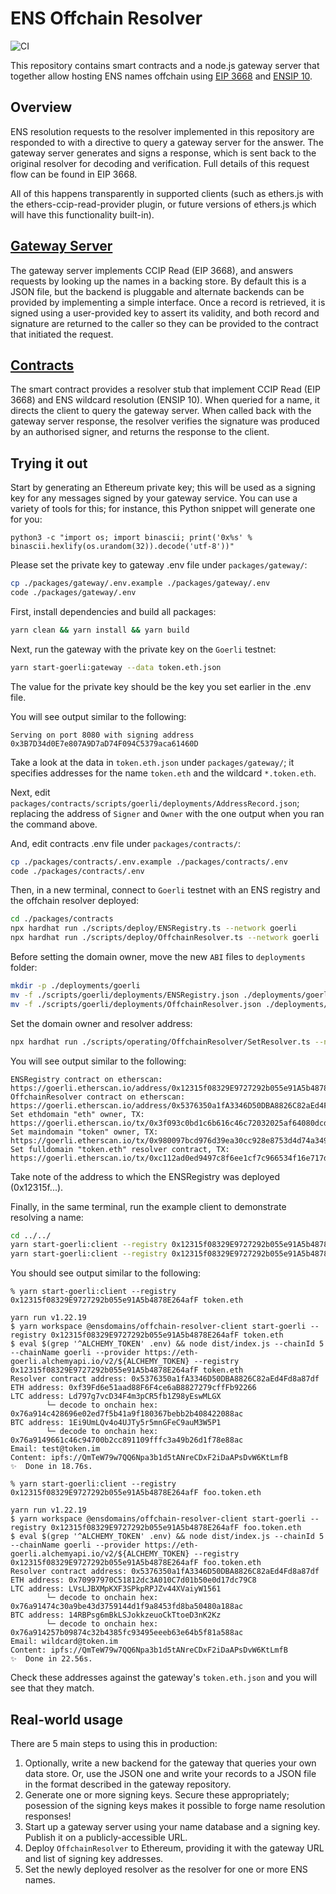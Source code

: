 # ENS Offchain Resolver

![CI](https://github.com/ensdomains/offchain-resolver/actions/workflows/main.yml/badge.svg)

This repository contains smart contracts and a node.js gateway server that together allow hosting ENS names offchain using [EIP 3668](https://eips.ethereum.org/EIPS/eip-3668) and [ENSIP 10](https://docs.ens.domains/ens-improvement-proposals/ensip-10-wildcard-resolution).

## Overview

ENS resolution requests to the resolver implemented in this repository are responded to with a directive to query a gateway server for the answer. The gateway server generates and signs a response, which is sent back to the original resolver for decoding and verification. Full details of this request flow can be found in EIP 3668.

All of this happens transparently in supported clients (such as ethers.js with the ethers-ccip-read-provider plugin, or future versions of ethers.js which will have this functionality built-in).

## [Gateway Server](packages/gateway)

The gateway server implements CCIP Read (EIP 3668), and answers requests by looking up the names in a backing store. By default this is a JSON file, but the backend is pluggable and alternate backends can be provided by implementing a simple interface. Once a record is retrieved, it is signed using a user-provided key to assert its validity, and both record and signature are returned to the caller so they can be provided to the contract that initiated the request.

## [Contracts](packages/contracts)

The smart contract provides a resolver stub that implement CCIP Read (EIP 3668) and ENS wildcard resolution (ENSIP 10). When queried for a name, it directs the client to query the gateway server. When called back with the gateway server response, the resolver verifies the signature was produced by an authorised signer, and returns the response to the client.

## Trying it out

Start by generating an Ethereum private key; this will be used as a signing key for any messages signed by your gateway service. You can use a variety of tools for this; for instance, this Python snippet will generate one for you:

```
python3 -c "import os; import binascii; print('0x%s' % binascii.hexlify(os.urandom(32)).decode('utf-8'))"
```

Please set the private key to gateway .env file under `packages/gateway/`:

```bash
cp ./packages/gateway/.env.example ./packages/gateway/.env
code ./packages/gateway/.env
```

First, install dependencies and build all packages:

```bash
yarn clean && yarn install && yarn build
```

Next, run the gateway with the private key on the `Goerli` testnet:

```bash
yarn start-goerli:gateway --data token.eth.json
```

The value for the private key should be the key you set earlier in the .env file.

You will see output similar to the following:

```
Serving on port 8080 with signing address 0x3B7D34d0E7e807A9D7aD74F094C5379aca61460D
```

Take a look at the data in `token.eth.json` under `packages/gateway/`; it specifies addresses for the name `token.eth` and the wildcard `*.token.eth`.

Next, edit `packages/contracts/scripts/goerli/deployments/AddressRecord.json`; replacing the address of `Signer` and `Owner` with the one output when you ran the command above.

And, edit contracts .env file under `packages/contracts/`:

```bash
cp ./packages/contracts/.env.example ./packages/contracts/.env
code ./packages/contracts/.env
```

Then, in a new terminal, connect to `Goerli` testnet with an ENS registry and the offchain resolver deployed:

```bash
cd ./packages/contracts
npx hardhat run ./scripts/deploy/ENSRegistry.ts --network goerli
npx hardhat run ./scripts/deploy/OffchainResolver.ts --network goerli
```

Before setting the domain owner, move the new `ABI` files to `deployments` folder:

```bash
mkdir -p ./deployments/goerli
mv -f ./scripts/goerli/deployments/ENSRegistry.json ./deployments/goerli/ENSRegistry.json
mv -f ./scripts/goerli/deployments/OffchainResolver.json ./deployments/goerli/OffchainResolver.json
```

Set the domain owner and resolver address:

```bash
npx hardhat run ./scripts/operating/OffchainResolver/SetResolver.ts --network goerli
```

You will see output similar to the following:

```
ENSRegistry contract on etherscan: https://goerli.etherscan.io/address/0x12315f08329E9727292b055e91A5b4878E264afF
OffchainResolver contract on etherscan: https://goerli.etherscan.io/address/0x5376350a1fA3346D50DBA8826C82aEd4Fd8a87df
Set ethdomain "eth" owner, TX: https://goerli.etherscan.io/tx/0x3f093c0bd1c6b616c46c72032025af64080dcd193c85e615446e84d9eacee52d
Set maindomain "token" owner, TX: https://goerli.etherscan.io/tx/0x980097bcd976d39ea30cc928e8753d4d74a349f7db5a04c16711096f02b94e9a
Set fulldomain "token.eth" resolver contract, TX: https://goerli.etherscan.io/tx/0xc112ad0ed9497c8f6ee1cf7c966534f16e717d351285cce218f624b97fc5d352
```

Take note of the address to which the ENSRegistry was deployed (0x12315f...).

Finally, in the same terminal, run the example client to demonstrate resolving a name:

```bash
cd ../../
yarn start-goerli:client --registry 0x12315f08329E9727292b055e91A5b4878E264afF token.eth
yarn start-goerli:client --registry 0x12315f08329E9727292b055e91A5b4878E264afF foo.token.eth
```

You should see output similar to the following:

```
% yarn start-goerli:client --registry 0x12315f08329E9727292b055e91A5b4878E264afF token.eth

yarn run v1.22.19
$ yarn workspace @ensdomains/offchain-resolver-client start-goerli --registry 0x12315f08329E9727292b055e91A5b4878E264afF token.eth
$ eval $(grep '^ALCHEMY_TOKEN' .env) && node dist/index.js --chainId 5 --chainName goerli --provider https://eth-goerli.alchemyapi.io/v2/${ALCHEMY_TOKEN} --registry 0x12315f08329E9727292b055e91A5b4878E264afF token.eth
Resolver contract address: 0x5376350a1fA3346D50DBA8826C82aEd4Fd8a87df
ETH address: 0xf39Fd6e51aad88F6F4ce6aB8827279cffFb92266
LTC address: Ld797g7vcD34F4m3pCR5fb1Z98yEswMLGX
        └─ decode to onchain hex: 0x76a914c428696e02ed7f5b41a9f180367bebb2b408422088ac
BTC address: 1Ei9UmLQv4o4UJTy5r5mnGFeC9auM3W5P1
        └─ decode to onchain hex: 0x76a9149661c46c94700b2cc891109fffc3a49b26d1f78e88ac
Email: test@token.im
Content: ipfs://QmTeW79w7QQ6Npa3b1d5tANreCDxF2iDaAPsDvW6KtLmfB
✨  Done in 18.76s.

% yarn start-goerli:client --registry 0x12315f08329E9727292b055e91A5b4878E264afF foo.token.eth

yarn run v1.22.19
$ yarn workspace @ensdomains/offchain-resolver-client start-goerli --registry 0x12315f08329E9727292b055e91A5b4878E264afF foo.token.eth
$ eval $(grep '^ALCHEMY_TOKEN' .env) && node dist/index.js --chainId 5 --chainName goerli --provider https://eth-goerli.alchemyapi.io/v2/${ALCHEMY_TOKEN} --registry 0x12315f08329E9727292b055e91A5b4878E264afF foo.token.eth
Resolver contract address: 0x5376350a1fA3346D50DBA8826C82aEd4Fd8a87df
ETH address: 0x70997970C51812dc3A010C7d01b50e0d17dc79C8
LTC address: LVsLJBXMpKXF3SPkpRPJZv44XVaiyW1561
        └─ decode to onchain hex: 0x76a91474c30a9be43d3759144d1f9a8453fd8ba50480a188ac
BTC address: 14RBPsg6mBkLSJokkzeuoCkTtoeD3nK2Kz
        └─ decode to onchain hex: 0x76a914257b09874c32b4385fc93495eeeb63e64b5f81a588ac
Email: wildcard@token.im
Content: ipfs://QmTeW79w7QQ6Npa3b1d5tANreCDxF2iDaAPsDvW6KtLmfB
✨  Done in 22.56s.
```

Check these addresses against the gateway's `token.eth.json` and you will see that they match.

## Real-world usage

There are 5 main steps to using this in production:

1.  Optionally, write a new backend for the gateway that queries your own data store. Or, use the JSON one and write your records to a JSON file in the format described in the gateway repository.
2.  Generate one or more signing keys. Secure these appropriately; posession of the signing keys makes it possible to forge name resolution responses!
3.  Start up a gateway server using your name database and a signing key. Publish it on a publicly-accessible URL.
4.  Deploy `OffchainResolver` to Ethereum, providing it with the gateway URL and list of signing key addresses.
5.  Set the newly deployed resolver as the resolver for one or more ENS names.
